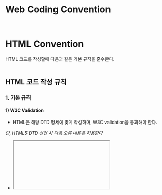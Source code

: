 <h1>Web Coding Convention</h1>
<br>

# HTML Convention
HTML 코드를 작성할때 다음과 같은 기본 규칙을 준수한다.
<br>
<br>
## HTML 코드 작성 규칙

### 1. 기본 규칙

#### 1) W3C Validation
- HTML은 해당 DTD 명세에 맞게 작성하며, W3C validation을 통과해야 한다.

_단, HTML5 DTD 선언 시 다음 오류 내용은 허용한다_
- <iframe>의 frameborder, marginwidth, marginheight, scrolling attribute
  
#### 2) 영문 소문자 사용
DTD를 제외한 모든 요소와 attribute는 소문자로 작성한다.
```html
<DIV Class="wrap">wrap</DIV> (X)
<div class="wrap">wrap</div> (O)
```

#### 3) 모든 HTML 요소 닫기
모든 HTML 요소를 닫는다.
```html
<section>
  <p>This is a paragraph.      (X)
  <p>This is a paragraph.</p>  (O)
</section>
```

#### 4) Attribute값 표기
- Attribute 값은 큰 따옴표("")로 묶는다.
- Attribute 우선순위

| 순서 | 속성 |
|---|---:|
| 1 | rel |
| 2 | type |
| 3 | href, src |
| 4 | width, height |
| 5 | target |
| 6 | id |
| 7 | name |
| 8 | class |
| 9 | style |
| 10 | title, alt |
| 11 | 기타 attribute |

```html
<a href="#" target="_blank" id="linkId" class="link" style="display:block;" title="링크가기">링크</a>
```

#### 5) Character entity references (문자 엔티티 참조)를 사용
특수 기호는 문자 엔티티 참조를 사용하여 코드로 변환한다.
HTML 5의 Character references : https://dev.w3.org/html5/html-author/charref
```html
<h4>Q&A</h4> (X)
<h4>Q&ampA</h4>(O)
```

#### 6) 빈 줄
- 의미 있는 객체를 구분하기 위하여 코드 그룹 간 1줄씩 빈 줄을 만드는 것은 허용한다. 
- 빈 줄의 간격은 1줄을 초과하지 않는다.
```html
<head>
  내용
</head>
# 빈 줄
<body>
</body>
```

### 2. DTD 및 인코딩

#### 1) HTML 문서는 반드시 DTD를 선언한다.
새로운 HTML 문서를 작성할 때 'HTML5'를 사용한다.
```html
<!DOCTYPE html>
```

#### 2) 인코딩 선언
신규 HTML 문서를 작성할 때 기본 인코딩은 utf-8을 원칙으로 한다.
```html
<meta charset="utf-8">
```

### 3. 뷰포트 설정
뷰포트는 웹페이지 사용자가 볼 수 있는 영역으로 모든 웹페이지에 다음과 같은 뷰포트 요소를 포함한다.
```html
<meta name="viewport" content="width=device-width, initial-scale=1.0">
```

### 4. IE 호환모드 설정
인터넷 익스플로러가 항상 최신 버전의 레이아웃 엔진을 사용하여 문서를 렌더링하도록 지정한다.
```html
<meta http-equiv="X-UA-Compatible" content="IE=Edge">
```
### 5. 들여쓰기 
- 마크업의 중첩이 깊어질 때마다 자식 요소는 1탭을 들여 쓰고, 탭 1개의 크기는 공백 2칸으로 설정한다.
- 문서 내에서 반드시 탭을 이용하여 들여쓰기를 하며, 탭을 대신하여 공백으로 띄어 들여쓰지 않는다.

_다음의 경우 들여쓰지 않는다_
- HTML Element의 자식 Element인 head, body

### 6. 주석 
- HTML 코드의 주석은 코드 그룹을 구분하거나, 참고해야 하는 사항을 기술한다. 
- HTML 주석의 시작과 종료는 아래와 같이 표기, 기본 형식에 맞게 작성한다.
```html
<!-- 주석내용 -->
<div>
  <span class="message">
    <h1>hi</h1>
  </span>
</div>
<!-- //주석내용 -->

<!-- 주석내용 -->
<link rel="shortcut icon" type=”image/x-icon” href="favicon.ico" />

<!-- 
  두줄 이상에 걸쳐 있는 주석은 이와 같이 작성한다.
  두줄 이상에 걸쳐 있는 주석은 이와 같이 작성한다.
-->
```

**_너무 많은 주석은 유령문자 버그를 생성하므로 되도록 자제 한다._**
```html
<! -- comments -- > (X) 시작하는 구분자("<!")와 주석을 시작하는 구분자("--") 사이에는 공백 문자(white space)가 올 수 없다.
<!--- comments ---> (X) 코멘트 내용에서 두개 이상의 하이픈('-')을 연속해서 사용하면 안된다.
<!-- comments -->   (O) 
```

<br>
<br>

## HTML 요소 작성 규칙

### 1. `<html>`
다음과 같이 lang attribute를 선언한다.
```html
<html lang="ko">
```

### 2. `<head>`
meta, link, title, script, style 순서로 요소를 선언한다.
```html
<head>
  <meta charset="utf-8">
  <link rel="stylesheet" type="text/css" href="css/default.css" />
  <script type="text/javascript" src="js/default.js"></script>
  <style>
  …
  </style>
  <title>default</title>
</head>
```

#### `<link>`
rel, type , href attribute를 선언한다.
```html
<head>
  <link rel="shortcut icon" type=”image/x-icon” href="favicon.ico" />
</head>
```

<br>
<br>

# Naming Convention

## Naming 공통 규칙
- Naming에 영어, 숫자, 하이픈(`-`), 언더스코어(`_`)만 사용한다
- Naming의 첫 시작은 영문 소문자로만 시작한다.

## CSS 네이밍 규칙 
CSS 언어는 기본적으로 소문자 + 하이픈(`-`)을 사용해 표현하는 구문의 언어이다.

### 하이픈(-) 기호를 구분자로 사용한다.
```css
#main-contents {
  position: absolute;
  top: 40px;
}
```
### BEM 네이밍 규칙을 사용한다.
**BEM : Block Element Modifier**
#### ex) .block__element--modifier

#### block : 전체를 감싸고 있는 블록요소 (Header, Nav, Footer)
#### element : 내부요소
#### modifier : 기능

```css
.stick-man__head--small { 

} 
.stick-man__head--big { 

}
```

## 파일 및 폴더 네이밍 규칙
- 영문 소문자, 숫자, 언더스코어(`_`)만 사용한다
- 형태_의미_순서_상태를 기본 순서로 사용한다.
- 한자리 정수는 사용하지 않으며 01, 02와 같이 사용한다.

ex)
#### bg_sea_nosns.png
#### bg_sea_withsns.png
#### bg_jeju.png
#### bg_jeju_nomountain.png
#### frame_bird_01.png
#### frame_bird_02.png

| 분류 | 예제 | 설명 |
|---|---|---|
| HTML | weniv.html | '페이지영문이름.html'로 사용
| CSS | weniv.css | '서비스영문이름.css'로 사용
| Folder | images, css, js | 'image, css, javascript 폴더 사용'
<br>
<br>

# CSS Convention
CSS 코드를 작성할때 다음과 같은 기본 규칙을 준수한다.
<br>
<br>
## CSS 적용 방법
- 기본적으로 외부 스타일 시트를 적용하는 것을 원칙으로 하며, rel, type, href 순으로 작성한다.
- <head> 태그 사이에 선언한다.
```html
<head>
  <link rel="stylesheet" type="text/css" href="css/style.css" />
</head>
```

## CSS 코드 작성 규칙

### 1. 기본 규칙 

#### 1) W3C Validation 
CSS는 CSS3 속성을 제외하고 W3C validation을 통과해야 한다. 

#### 2) 영문 소문자 사용
모든 속성은 영문 소문자로만 작성한다.

#### 3) 따옴표 사용
한글폰트의 선언, filter, content에 작은 따옴표('')를 사용한다. 그 외의 경우는 사용하지 않는다.
@charset 선언 시에는 속성 값을 큰따옴표(" ")로 감싼다.

```css
@charset "utf-8";

.list {background:url("/image/box_news.gif") no-repeat} (x)
.list {background:url('/image/box_news.gif') no-repeat} (x)
.list {background:url(/image/box_news.gif) no-repeat} (o)
.lists {font-family: '돋움', Dotum, Arial} (o)

```



### 2. CSS 가이드
- 문서 첫줄에 인코딩을 선언하며 인코딩은 HTML과 동일한 인코딩을 지정한다.
- 가독성을 위해 CSS 스타일 속성 간 개행하며, 선택자(클래스명, 아이디명, 태그)를 선언한 뒤 한칸의 공백을 두고 중괄호를 작성한다.
- 속성과 속성값 사이의 한칸의 공백을 둔다.
- CSS 코드 작성시 들여쓰기는 1탭을 들여 쓰고, 탭 1개의 크기는 공백 2칸으로 설정한다.
- 다중 선택자 사용시 선택자간 개행하여 사용한다.

```css
@charset "utf-8";

#main-contents {
  position: absolute;
  top: 40px;
}

.menu__youtube,
.menu__qna,
.menu__wiki,
.menu__curriculum {
  width: 105px;
  height: auto;
}

```


### 3. 주석 
- CSS의 주석은 코드 그룹을 구분하거나, 참고해야 하는 사항을 기술한다. 
- CSS 주석의 시작은 아래와 같이 표기, 종료는 작성하지 않으며 기본 형식에 맞게 작성한다.
- CSS 주석 기호(`/*`, `*/`)와 내용 사이에는 반드시 공백 한칸이 있어야 한다.
```css
/* maon-contents 영역 */
#main-contents {
  position: absolute;
  top: 40px;
}
```
-



- css 스타일 속성간 

# Javascript Convention
Javascript 코드를 작성할때 다음과 같은 기본 규칙을 준수한다.
<br>
<br>
## javascript 연결 방법
- 기본적으로 외부 자바스크립트 파일을 사용하는 것을 원칙으로 하며, type, src 순으로 작성한다.
- 코드의 양이 많지 않은 경우 내부 스크립트 코드로 작성한다.
```html
  <script type="text/javascript" src="script/script.js"></script>
  </body>
```
- <body> 태그 최하단 선언을 우선시하지만 특수한 경우 <head> 태그 사이에 선언한다.
  
```html
<!--구글 Analytics 태그 : head 태그 사이에 스크립트 사용 권장-->
  <script async src="https://www.googletagmanager.com/gtag/js?id=UA-72047520-1"></script>
  <script>
      window.dataLayer = window.dataLayer || [];
      function gtag() {
        dataLayer.push(arguments);
      }
      gtag("js", new Date());
      gtag("config", "UA-72047520-1");
  </script>
```



  

